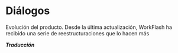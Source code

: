 
<h1>Diálogos</h1>

Evolución del producto.
Desde la última actualización, WorkFlash ha recibido una serie de reestructuraciones que lo hacen más 

***Traducción***
<!--stackedit_data:
eyJoaXN0b3J5IjpbMjMwODE1MzgwLDgxNjk2NzY2MV19
-->